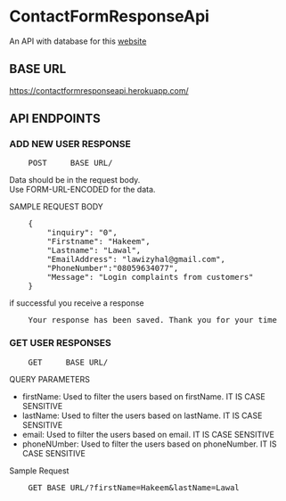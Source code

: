# ContactFormResponseApi

An API with database for this <a href = "https://lawal-create.github.io/FrontEnd_IQUBE_TASK/">website</a>


## BASE URL
https://contactformresponseapi.herokuapp.com/


## API ENDPOINTS

### ADD NEW USER RESPONSE
<pre>
    POST     BASE_URL/ 
</pre>

Data should be in the request body.   
Use FORM-URL-ENCODED for the data.

SAMPLE REQUEST BODY
<pre>
    {
        "inquiry": "0",
        "Firstname": "Hakeem",
        "Lastname": "Lawal",
        "EmailAddress": "lawizyhal@gmail.com",
        "PhoneNumber":"08059634077",
        "Message": "Login complaints from customers" 
    }
</pre>

if successful you receive a response
<pre>
    Your response has been saved. Thank you for your time
</pre>

### GET USER RESPONSES
<pre>
    GET     BASE_URL/ 
</pre>

QUERY PARAMETERS
<ul>
    <!-- <li>
        page: This defines what page of results. It defaults to 1 if the value is not defined 
    </li>
    <li>
        limit: it defines the number of results per page. If not specified it defaults to 10.
    </li> -->
    <li>
        firstName: Used to filter the users based on firstName. IT IS CASE SENSITIVE
    </li>
     <li>
        lastName: Used to filter the users based on lastName. IT IS CASE SENSITIVE
    </li>
     <li>
        email: Used to filter the users based on email. IT IS CASE SENSITIVE
    </li>
    <li>
        phoneNUmber: Used to filter the users based on phoneNumber. IT IS CASE SENSITIVE
    </li>
</ul>

Sample Request
<pre>
    GET BASE_URL/?firstName=Hakeem&lastName=Lawal
</pre>